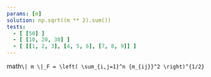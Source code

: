 ```yaml
---
params: [m]
solution: np.sqrt((m ** 2).sum())
tests:
  - [ [50] ]
  - [ [10, 20, 30] ]
  - [ [[1, 2, 3], [4, 5, 6], [7, 8, 9]] ]
---
```


math`\| m \|_F = \left( \sum_{i,j=1}^n {m_{ij}}^2 \right)^{1/2}`
